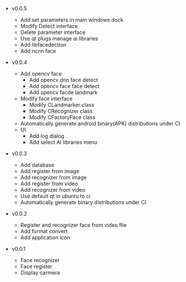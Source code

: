 - v0.0.5
  + Add set parameters in main windows dock
  + Modify Detect interface
  + Delete parameter interface
  + Use qt plugs manage ai libraries
  + Add libfacedection 
  + Add ncnn face

- v0.0.4
  + Add opencv face
    - Add opencv dnn face detect
    - Add opencv face face detect
    - Add opencv facde landmark
  + Modify face interface
    - Modify CLandmarker class
    - Modify CRecognizer class
    - Modify CFactoryFace class
  + Automatically generate android binary(APK) distributions under CI
  + UI
    - Add log dialog
    - Add select AI libraries menu
- v0.0.3
  + Add database
  + Add register from image
  + Add recognizer from image
  + Add register from video
  + Add recognizer from video
  + Use default qt in ubuntu to ci
  + Automatically generate binary distributions under CI

- v0.0.2
  + Register and recognizer face from video file
  + Add format convert
  + Add application icon

- v0.0.1
  + Face recognizer
  + Face register
  + Display carmera
